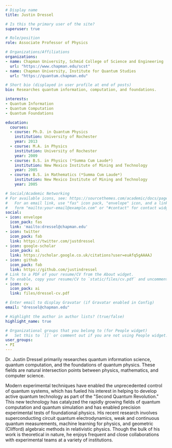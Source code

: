 ```yaml
---
# Display name
title: Justin Dressel

# Is this the primary user of the site?
superuser: true

# Role/position
role: Associate Professor of Physics

# Organizations/Affiliations
organizations:
- name: Chapman University, Schmid College of Science and Engineering
  url: "https://www.chapman.edu/scst"
- name: Chapman University, Institute for Quantum Studies
  url: "https://quantum.chapman.edu"

# Short bio (displayed in user profile at end of posts)
bio: Researches quantum information, computation, and foundations.

interests:
- Quantum Information
- Quantum Computation
- Quantum Foundations

education:
  courses:
  - course: Ph.D. in Quantum Physics
    institution: University of Rochester
    year: 2013
  - course: M.A. in Physics
    institution: University of Rochester
    year: 2009
  - course: B.S. in Physics (*Summa Cum Laude*)
    institution: New Mexico Institute of Mining and Technology
    year: 2005
  - course: B.S. in Mathematics (*Summa Cum Laude*)
    institution: New Mexico Institute of Mining and Technology
    year: 2005

# Social/Academic Networking
# For available icons, see: https://sourcethemes.com/academic/docs/page-builder/#icons
#   For an email link, use "fas" icon pack, "envelope" icon, and a link in the
#   form "mailto:your-email@example.com" or "#contact" for contact widget.
social:
- icon: envelope
  icon_pack: fas
  link: 'mailto:dressel@chapman.edu'
- icon: twitter
  icon_pack: fab
  link: https://twitter.com/justdressel
- icon: google-scholar
  icon_pack: ai
  link: https://scholar.google.co.uk/citations?user=euAfq5gAAAAJ
- icon: github
  icon_pack: fab
  link: https://github.com/justindressel
# Link to a PDF of your resume/CV from the About widget.
# To enable, copy your resume/CV to `static/files/cv.pdf` and uncomment the lines below.
- icon: cv
  icon_pack: ai
  link: files/dressel-cv.pdf

# Enter email to display Gravatar (if Gravatar enabled in Config)
email: "dressel@chapman.edu"

# Highlight the author in author lists? (true/false)
highlight_name: true

# Organizational groups that you belong to (for People widget)
#   Set this to `[]` or comment out if you are not using People widget.
user_groups:
- PI
---
```


Dr. Justin Dressel primarily researches quantum information science, quantum computation, and the foundations of quantum physics. These fields are natural intersection points between physics, mathematics, and computer science.

Modern experimental techniques have enabled the unprecedented control of quantum systems, which has fueled his interest in helping to develop active quantum technology as part of the "Second Quantum Revolution." This new technology has catalyzed the rapidly growing fields of quantum computation and quantum simulation and has enabled precision experimental tests of foundational physics. His recent research involves superconducting circuit quantum electrodynamics, weak and continuous quantum measurements, machine learning for physics, and geometric (Clifford) algebraic methods in relativistic physics. Though the bulk of his work is theoretical in nature, he enjoys frequent and close collaborations with experimental teams at a variety of institutions.
